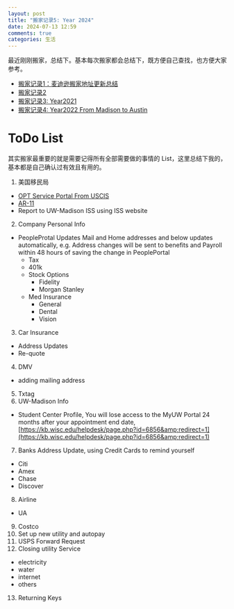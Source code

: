 ```yaml
---
layout: post
title: "搬家记录5: Year 2024"
date: 2024-07-13 12:59
comments: true
categories: 生活
---
```


最近刚刚搬家，总结下。基本每次搬家都会总结下，既方便自己查找，也方便大家参考。

* [搬家记录1：麦迪逊搬家地址更新总结](https://iphyer.github.io/blog/2018/08/07/address/)
* [搬家记录2](https://iphyer.github.io/blog/2020/08/05/NewHome/)
* [搬家记录3: Year2021](https://iphyer.github.io/blog/2021/07/25/Moving21/)
* [搬家记录4: Year2022 From Madison to Austin](https://iphyer.github.io/blog/2022/07/02/Moving22/s)

<!--more-->

# ToDo List

其实搬家最重要的就是需要记得所有全部需要做的事情的 List，这里总结下我的，基本都是自己确认过有效且有用的。

1. 美国移民局
  - [OPT Service Portal From USCIS](https://sevp.ice.gov/opt/#/login)
  - [AR-11](https://www.uscis.gov/addresschange)
  - Report to UW-Madison ISS using ISS website 
2. Company Personal Info
  - PeopleProtal Updates Mail and Home addresses and below updates automatically, e.g. Address changes will be sent to benefits and Payroll within 48 hours of saving the change in PeoplePortal
    - Tax
    - 401k
    - Stock Options
      - Fidelity
      - Morgan Stanley
    - Med Insurance
      - General
      - Dental
      - Vision
3. Car Insurance
  - Address Updates
  - Re-quote
4. DMV
  - adding mailing address
5. Txtag
6. UW-Madison Info
  - Student Center Profile, You will lose access to the MyUW Portal 24 months after your appointment end date, [https://kb.wisc.edu/helpdesk/page.php?id=6856&amp;redirect=1](https://kb.wisc.edu/helpdesk/page.php?id=6856&amp;redirect=1)
7. Banks Address Update, using Credit Cards to remind yourself
  - Citi
  - Amex
  - Chase
  - Discover
8. Airline
  - UA
9. Costco
10. Set up new utility and autopay
11. USPS Forward Request 
12. Closing utility Service 
  - electricity
  - water
  - internet
  - others
13. Returning Keys


